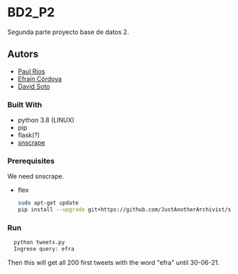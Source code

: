# BD2_P2

Segunda parte proyecto base de datos 2.

## Autors

* [Paul Rios](https://github.com/Polomaru)
* [Efraín Córdova](https://github.com/ecordovaa)
* [David Soto](https://github.com/vid58)

### Built With

* python 3.8 (LINUX)
* pip
* flask(?)
* [snscrape](https://github.com/JustAnotherArchivist/snscrape) 

### Prerequisites

We need snscrape.
* flex
  ```sh
  sudo apt-get update
  pip install --upgrade git+https://github.com/JustAnotherArchivist/snscrape
  ```

### Run

```sh
  python tweets.py
  Ingrese query: efra
```

Then this will get all 200 first tweets with the word "efra" until 30-06-21.